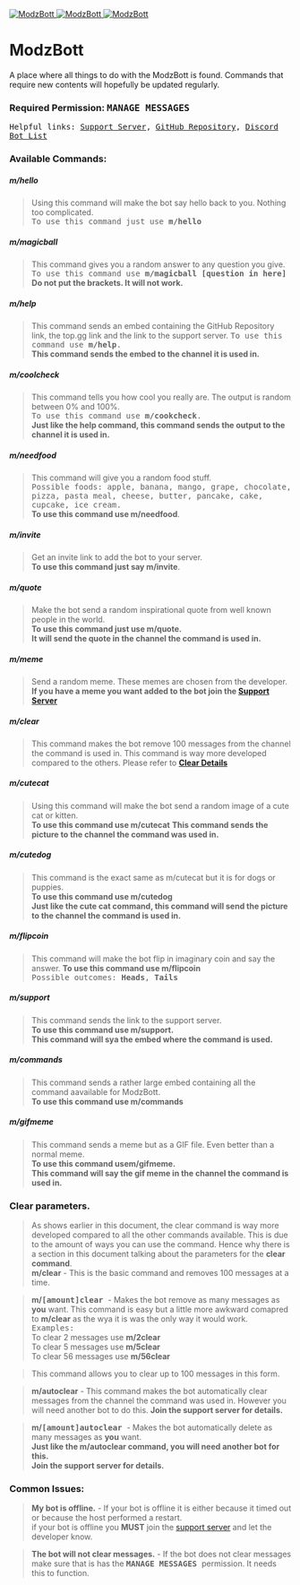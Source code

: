 <a href="https://top.gg/bot/709030261605793803" >
  <img src="https://top.gg/api/widget/status/709030261605793803.svg" alt="ModzBott" />
</a>
<a href="https://top.gg/bot/709030261605793803" >
  <img src="https://top.gg/api/widget/owner/709030261605793803.svg" alt="ModzBott" />
</a>
<a href="https://top.gg/bot/709030261605793803" >
  <img src="https://top.gg/api/widget/lib/709030261605793803.svg" alt="ModzBott" />
</a>

# ModzBott
A place where all things to do with the ModzBott is found. Commands that require new contents will hopefully be updated regularly.

### Required Permission: <samp>MANAGE MESSAGES </samp>

<samp> Helpful links: [Support Server](https://discord.gg/nzEnYtZ), [GitHub Repository](https://github.com/Modzzzzz/ModzBott), [Discord Bot List]()

### Available Commands:
##### m/hello
> Using this command will make the bot say hello back to you. Nothing too complicated.              
> <samp>To use this command just use **m/hello** </samp>
##### m/magicball
>This command gives you a random answer to any question you give.         
> <samp>To use this command use **m/magicball [question in here]** </samp>        
> **Do not put the brackets. It will not work.**
##### m/help
>This command sends an embed containing the GitHub Repository link, the top.gg link and the link to the support server.
> <samp>To use this command use **m/help**. </samp>       
> **This command sends the embed to the channel it is used in.**
##### m/coolcheck
>This command tells you how cool you really are. The output is random between 0% and 100%.        
> <samp>To use this command use **m/cookcheck**. </samp>        
> **Just like the help command, this command sends the output to the channel it is used in.**
##### m/needfood
>This command will give you a random food stuff.        
> <samp>Possible foods: apple, banana, mango, grape, chocolate, pizza, pasta meal, cheese, butter, pancake, cake, cupcake, ice cream. </samp>       
> **To use this command use m/needfood**.
##### m/invite
>Get an invite link to add the bot to your server.        
> **To use this command just say m/invite**.
##### m/quote
>Make the bot send a random inspirational quote from well known people in the world.        
> **To use this command just use m/quote.       
> It will send the quote in the channel the command is used in.**
##### m/meme
>Send a random meme. These memes are chosen from the developer.         
> **If you have a meme you want added to the bot join the [Support Server](https://discord.gg/nzEnYtZ)**
##### m/clear
>This command makes the bot remove 100 messages from the channel the command is used in. This command is way more developed compared to the others. Please refer to **[Clear Details](#clear-parameters)**
##### m/cutecat
>Using this command will make the bot send a random image of a cute cat or kitten.          
> **To use this command use m/cutecat**
> **This command sends the picture to the channel the command was used in.**
##### m/cutedog
>This command is the exact same as m/cutecat but it is for dogs or puppies.       
> **To use this command use m/cutedog**       
> **Just like the cute cat command, this command will send the picture to the channel the command is used in.**
##### m/flipcoin
>This command will make the bot flip in imaginary coin and say the answer.
> **To use this command use m/flipcoin**        
> <samp>Possible outcomes: **Heads**, **Tails** </samp>
##### m/support
>This command sends the link to the support server.       
> **To use this command use m/support.**        
> **This command will sya the embed where the command is used.**
##### m/commands
>This command sends a rather large embed containing all the command aavailable for ModzBott.       
> **To use this command use m/commands**
##### m/gifmeme
>This command sends a meme but as a GIF file. Even better than a normal meme.       
> **To use this command usem/gifmeme.**        
> **This command will say the gif meme in the channel the command is used in.**


### Clear parameters.
>As shows earlier in this document, the clear command is way more developed compared to all the other commands available. This is due to the amount of ways you can use the command. Hence why there is a section in this document talking about the parameters for the **clear command**.     
> **m/clear** - This is the basic command and removes 100 messages at a time.

> **m/<samp>[amount]clear </samp>**- Makes the bot remove as many messages as **you** want. This command is easy but a little more awkward comapred to **m/clear** as the wya it is was the only way it would work.       
<samp>Examples: </samp>       
>To clear 2 messages use **m/2clear**       
>To clear 5 messages use **m/5clear**       
>To clear 56 messages use **m/56clear**       

>This command allows you to clear up to 100 messages in this form.

> **m/autoclear** - This command makes the bot automatically clear messages from the channel the command was used in. However you will need another bot to do this. **Join the support server for details.**

> **m/<samp>[amount]autoclear </samp>** - Makes the bot automatically delete as many messages as **you** want.        
> **Just like the m/autoclear command, you will need another bot for this.**        
> **Join the support server for details.**

### Common Issues:
> **My bot is offline.** - If your bot is offline it is either because it timed out or because the host performed a restart.       
> if your bot is offline you **MUST** join the [support server](https://discord.gg/nzEnYtZ) and let the developer know.

> **The bot will not clear messages.** - If the bot does not clear messages make sure that is has the **<samp>MANAGE MESSAGES </samp>** permission. It needs this to function.
